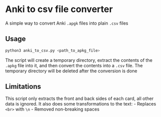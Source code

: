 # Anki to csv file converter

A simple way to convert Anki `.apgk` files into plain `.csv` files

## Usage

```bash
python3 anki_to_csv.py <path_to_apkg_file>
```

The script will create a temporary directory, extract the contents of the `.apkg` file into it, and then convert the contents into a `.csv` file.
The temporary directory will be deleted after the conversion is done

## Limitations

This script only extracts the front and back sides of each card, all other data is ignored.
It also does some transformations to the text:
    - Replaces `<br>` with `\n`
    - Removed non-breaking spaces
